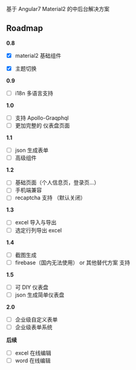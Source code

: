 基于 Angular7  Material2  的中后台解决方案

## Roadmap

**0.8**
- [x] material2 基础组件
- [x] 主题切换


**0.9**
- [ ] i18n 多语言支持

**1.0**

- [ ] 支持 Apollo-Graqphql
- [ ] 更加完整的 仪表盘页面

**1.1**
- [ ] json 生成表单
- [ ] 高级组件

**1.2**
- [ ] 基础页面（个人信息页，登录页...）
- [ ] 手机端兼容
- [ ] recaptcha 支持 （默认关闭）

**1.3**
- [ ] excel 导入与导出
- [ ] 选定行列导出 excel

**1.4**
- [ ] 截图生成
- [ ] firebase（国内无法使用） or 其他替代方案 支持

**1.5**
- [ ] 可 DIY 仪表盘
- [ ] json 生成简单仪表盘

**2.0**
- [ ] 企业级自定义表单
- [ ] 企业级表单系统

**后续**

- [ ] excel 在线编辑
- [ ] word 在线编辑
